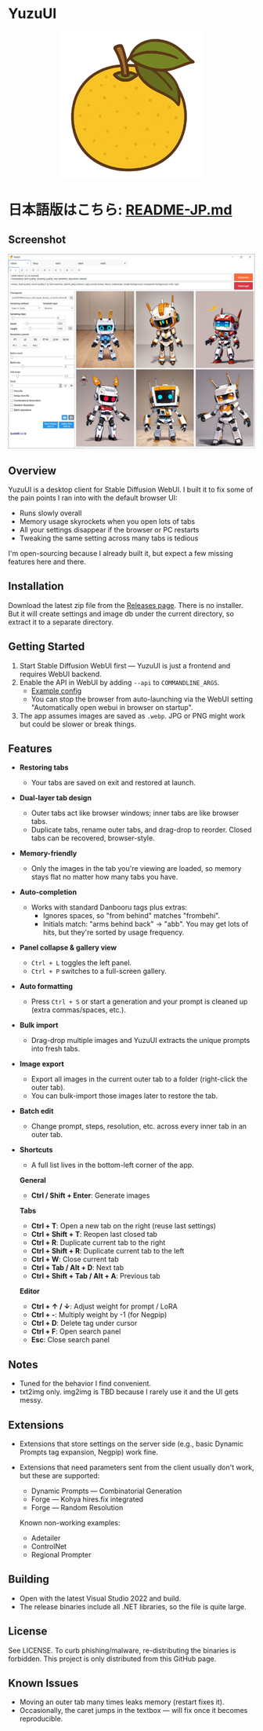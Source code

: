 # YuzuUI

<div align="center">
    <img src="yuzu.png" alt="Logo" width="300"/>
</div>

# 日本語版はこちら: [README-JP.md](README-JP.md)

## Screenshot

<div align="left">
    <img src="assets/en_screenshot1.jpg" alt="Logo"/>
</div>


## Overview

YuzuUI is a desktop client for Stable Diffusion WebUI. I built it to fix some of the pain points I ran into with the default browser UI:

- Runs slowly overall
- Memory usage skyrockets when you open lots of tabs
- All your settings disappear if the browser or PC restarts
- Tweaking the same setting across many tabs is tedious

I'm open-sourcing because I already built it, but expect a few missing features here and there.

## Installation
Download the latest zip file from the [Releases page](https://github.com/crstp/sd-yuzu-ui/releases). There is no installer. But it will create settings and image db under the current directory, so extract it to a separate directory.

## Getting Started

1. Start Stable Diffusion WebUI first — YuzuUI is just a frontend and requires WebUI backend.
2. Enable the API in WebUI by adding `--api` to `COMMANDLINE_ARGS`.
   - [Example config](https://gist.github.com/crstp/2976412d94ce19145da4b8cbba11d250#file-webui-user-bat-L6)
   - You can stop the browser from auto-launching via the WebUI setting "Automatically open webui in browser on startup".
3. The app assumes images are saved as `.webp`. JPG or PNG might work but could be slower or break things.

## Features

- **Restoring tabs**
  - Your tabs are saved on exit and restored at launch.
- **Dual-layer tab design**
  - Outer tabs act like browser windows; inner tabs are like browser tabs.
  - Duplicate tabs, rename outer tabs, and drag-drop to reorder. Closed tabs can be recovered, browser-style.
- **Memory-friendly**
  - Only the images in the tab you're viewing are loaded, so memory stays flat no matter how many tabs you have.
- **Auto-completion**
  - Works with standard Danbooru tags plus extras:
    - Ignores spaces, so "from behind" matches "frombehi".
    - Initials match: "arms behind back" → "abb". You may get lots of hits, but they're sorted by usage frequency.
- **Panel collapse & gallery view**
  - `Ctrl + L` toggles the left panel.
  - `Ctrl + P` switches to a full-screen gallery.
- **Auto formatting**
  - Press `Ctrl + S` or start a generation and your prompt is cleaned up (extra commas/spaces, etc.).
- **Bulk import**
  - Drag-drop multiple images and YuzuUI extracts the unique prompts into fresh tabs.
- **Image export**
  - Export all images in the current outer tab to a folder (right-click the outer tab).
  - You can bulk-import those images later to restore the tab.
- **Batch edit**
  - Change prompt, steps, resolution, etc. across every inner tab in an outer tab.
- **Shortcuts**
  - A full list lives in the bottom-left corner of the app.

  **General**
  - **Ctrl / Shift + Enter**: Generate images

  **Tabs**
  - **Ctrl + T**: Open a new tab on the right (reuse last settings)
  - **Ctrl + Shift + T**: Reopen last closed tab
  - **Ctrl + R**: Duplicate current tab to the right
  - **Ctrl + Shift + R**: Duplicate current tab to the left
  - **Ctrl + W**: Close current tab
  - **Ctrl + Tab / Alt + D**: Next tab
  - **Ctrl + Shift + Tab / Alt + A**: Previous tab

  **Editor**
  - **Ctrl + ↑ / ↓**: Adjust weight for prompt / LoRA
  - **Ctrl + -**: Multiply weight by -1 (for Negpip)
  - **Ctrl + D**: Delete tag under cursor
  - **Ctrl + F**: Open search panel
  - **Esc**: Close search panel

## Notes

- Tuned for the behavior I find convenient.
- txt2img only. img2img is TBD because I rarely use it and the UI gets messy.

## Extensions

- Extensions that store settings on the server side (e.g., basic Dynamic Prompts tag expansion, Negpip) work fine.
- Extensions that need parameters sent from the client usually don't work, but these are supported:
  - Dynamic Prompts — Combinatorial Generation
  - Forge — Kohya hires.fix integrated
  - Forge — Random Resolution

  Known non-working examples:
  - Adetailer
  - ControlNet
  - Regional Prompter

## Building

- Open with the latest Visual Studio 2022 and build.
- The release binaries include all .NET libraries, so the file is quite large.

## License

See LICENSE. To curb phishing/malware, re-distributing the binaries is forbidden. This project is only distributed from this GitHub page.

## Known Issues

- Moving an outer tab many times leaks memory (restart fixes it).
- Occasionally, the caret jumps in the textbox — will fix once it becomes reproducible. 